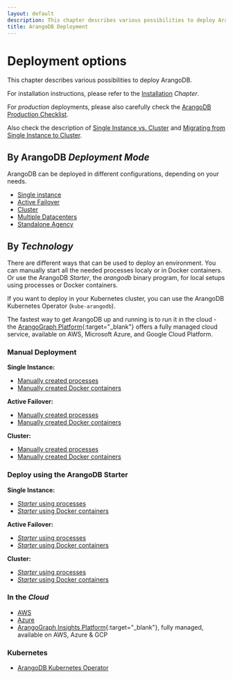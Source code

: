 ```yaml
---
layout: default
description: This chapter describes various possibilities to deploy ArangoDB.
title: ArangoDB Deployment
---
```

# Deployment options

This chapter describes various possibilities to deploy ArangoDB.

For installation instructions, please refer to the [Installation](installation.html) _Chapter_.

For _production_ deployments, please also carefully check the
[ArangoDB Production Checklist](deployment-production-checklist.html).

Also check the description of
[Single Instance vs. Cluster](architecture-single-instance-vs-cluster.html) and
[Migrating from Single Instance to Cluster](deployment-migrating-single-instance-cluster.html).

## By ArangoDB _Deployment Mode_

ArangoDB can be deployed in different configurations, depending on your needs.

- [Single instance](architecture-deployment-modes-single-instance.html)
- [Active Failover](architecture-deployment-modes-active-failover.html)
- [Cluster](deployment-cluster.html)
- [Multiple Datacenters](deployment-dc2dc.html) 
- [Standalone Agency](deployment-standalone-agency.html) 

## By _Technology_

There are different ways that can be used to deploy an environment. You can
manually start all the needed processes localy or in Docker containers. 
Or use the ArangoDB _Starter_, the _arangodb_ binary program, for
local setups using processes or Docker containers.

If you want to deploy in your Kubernetes cluster, you can use the ArangoDB
Kubernetes Operator (`kube-arangodb`).

The fastest way to get ArangoDB up and running is to run it in the cloud - the
[ArangoGraph Platform](https://cloud.arangodb.com){:target="_blank"} offers a 
fully managed cloud service, available on AWS, Microsoft Azure, and Google Cloud Platform.

### Manual Deployment

**Single Instance:**

- [Manually created processes](deployment-single-instance-manual-start.html)
- [Manually created Docker containers](deployment-single-instance-manual-start.html#manual-start-in-docker)

**Active Failover:**

- [Manually created processes](deployment-active-failover-manual-start.html)
- [Manually created Docker containers](deployment-active-failover-manual-start.html#manual-start-in-docker)

**Cluster:**

- [Manually created processes](deployment-cluster-manual-start.html)
- [Manually created Docker containers](deployment-cluster-manual-start.html#manual-start-in-docker)

### Deploy using the ArangoDB Starter

**Single Instance:**

- [_Starter_ using processes](deployment-single-instance-using-the-starter.html)
- [_Starter_ using Docker containers](deployment-single-instance-using-the-starter.html#using-the-arangodb-starter-in-docker)

**Active Failover:**

- [_Starter_ using processes](deployment-active-failover-using-the-starter.html)
- [_Starter_ using Docker containers](deployment-active-failover-using-the-starter.html#using-the-arangodb-starter-in-docker)

**Cluster:**

- [_Starter_ using processes](deployment-cluster-using-the-starter.html)
- [_Starter_ using Docker containers](deployment-cluster-using-the-starter.html#using-the-arangodb-starter-in-docker)


### In the _Cloud_

- [AWS](deployment-cloud-aws.html)
- [Azure](deployment-cloud-azure.html)
- [ArangoGraph Insights Platform](https://cloud.arangodb.com/home?utm_source=docs&utm_medium=cluster_pages&utm_campaign=docs_traffic){:target="_blank"},
  fully managed, available on AWS, Azure & GCP

### Kubernetes

- [ArangoDB Kubernetes Operator](deployment-kubernetes.html)